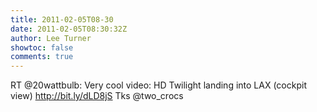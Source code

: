 ```yaml
---
title: 2011-02-05T08-30
date: 2011-02-05T08:30:32Z
author: Lee Turner
showtoc: false
comments: true
---
```


RT @20wattbulb: Very cool video: HD Twilight landing into LAX (cockpit view) http://bit.ly/dLD8jS Tks @two_crocs

